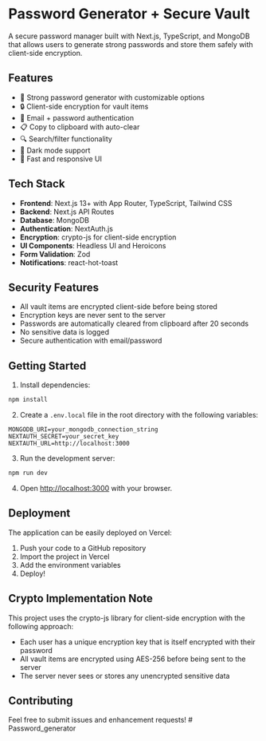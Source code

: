 # Password Generator + Secure Vault

A secure password manager built with Next.js, TypeScript, and MongoDB that allows users to generate strong passwords and store them safely with client-side encryption.

## Features

- 🔐 Strong password generator with customizable options
- 🔒 Client-side encryption for vault items
- 👤 Email + password authentication
- 📋 Copy to clipboard with auto-clear
- 🔍 Search/filter functionality
- 🎨 Dark mode support
- 🚀 Fast and responsive UI

## Tech Stack

- **Frontend**: Next.js 13+ with App Router, TypeScript, Tailwind CSS
- **Backend**: Next.js API Routes
- **Database**: MongoDB
- **Authentication**: NextAuth.js
- **Encryption**: crypto-js for client-side encryption
- **UI Components**: Headless UI and Heroicons
- **Form Validation**: Zod
- **Notifications**: react-hot-toast

## Security Features

- All vault items are encrypted client-side before being stored
- Encryption keys are never sent to the server
- Passwords are automatically cleared from clipboard after 20 seconds
- No sensitive data is logged
- Secure authentication with email/password

## Getting Started

1. Install dependencies:
```bash
npm install
```

2. Create a `.env.local` file in the root directory with the following variables:
```
MONGODB_URI=your_mongodb_connection_string
NEXTAUTH_SECRET=your_secret_key
NEXTAUTH_URL=http://localhost:3000
```

3. Run the development server:
```bash
npm run dev
```

4. Open [http://localhost:3000](http://localhost:3000) with your browser.

## Deployment

The application can be easily deployed on Vercel:

1. Push your code to a GitHub repository
2. Import the project in Vercel
3. Add the environment variables
4. Deploy!

## Crypto Implementation Note

This project uses the crypto-js library for client-side encryption with the following approach:
- Each user has a unique encryption key that is itself encrypted with their password
- All vault items are encrypted using AES-256 before being sent to the server
- The server never sees or stores any unencrypted sensitive data

## Contributing

Feel free to submit issues and enhancement requests!
#   P a s s w o r d _ g e n e r a t o r 
 
 